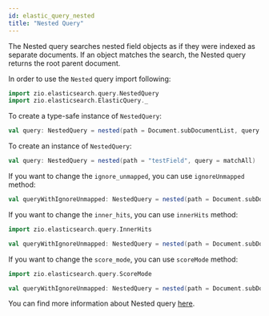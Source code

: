 ```yaml
---
id: elastic_query_nested
title: "Nested Query"
---
```


The Nested query searches nested field objects as if they were indexed as separate documents. If an object matches the search, the Nested query returns the root parent document.

In order to use the `Nested` query import following:
```scala
import zio.elasticsearch.query.NestedQuery
import zio.elasticsearch.ElasticQuery._
```

To create a type-safe instance of `NestedQuery`:
```scala
val query: NestedQuery = nested(path = Document.subDocumentList, query = matchAll)
```

To create an instance of `NestedQuery`:
```scala
val query: NestedQuery = nested(path = "testField", query = matchAll)
```

If you want to change the `ignore_unmapped`, you can use `ignoreUnmapped` method:
```scala
val queryWithIgnoreUnmapped: NestedQuery = nested(path = Document.subDocumentList, query = matchAll).ignoreUnmapped(true)
```

If you want to change the `inner_hits`, you can use `innerHits` method:
```scala
import zio.elasticsearch.query.InnerHits

val queryWithIgnoreUnmapped: NestedQuery = nested(path = Document.subDocumentList, query = matchAll).innerHits(innerHits = InnerHits.from(5))
```

If you want to change the `score_mode`, you can use `scoreMode` method:
```scala
import zio.elasticsearch.query.ScoreMode

val queryWithIgnoreUnmapped: NestedQuery = nested(path = Document.subDocumentList, query = matchAll).scoreMode(ScoreMode.Avg)
```

You can find more information about Nested query [here](https://www.elastic.co/guide/en/elasticsearch/reference/7.17/query-dsl-nested-query.html).
